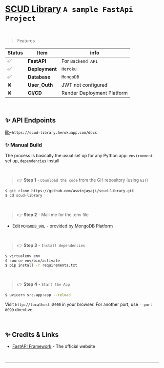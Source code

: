 # [SCUD Library](https://scud-library.herokuapp.com/docs) `A sample FastApi Project`

<br />

> Features 

| Status | Item | info | 
| --- | --- | --- |
| ✅ | **FastAPI** | For `Backend API` |
| ✅ | **Deployment** | `Heroku` |
| ✅ | **Database** | `MongoDB` |
| ❌ | **User_Outh** | JWT not configured |
| ❌ | **CI/CD** | Render Deployment Platform |

<br />

## ✨ API Endpoints
[lib](https://scud-library.herokuapp.com/docs)-`https://scud-library.herokuapp.com/docs`

### ✨ Manual Build

The process is basically the usual set up for any Python app: `environment` set up, `dependencies` install

<br />

> 👉 **Step 1** - `Download the code` from the GH repository (using `GIT`) 

```bash
$ git clone https://github.com/aswinjayaji/scud-library.git
$ cd scud-library
```

<br />

> 👉 **Step 2** - Mail me for the .env file

- Edit `MONGODB_URL` - provided by MongoDB Platform

<br />

> 👉 **Step 3** - `Install dependencies`

```bash
$ virtualenv env
$ source env/bin/activate
$ pip install -r requirements.txt
```

<br />

> 👉 **Step 4** - `Start the App`

```bash
$ uvicorn src.app:app --reload
```

Visit `http://localhost:8000` in your browser. For another port, use `--port 8099` directive.

<br />

## ✨ Credits & Links

- [FastAPI Framework](https://fastapi.tiangolo.com/) - The official website

<br />

---
